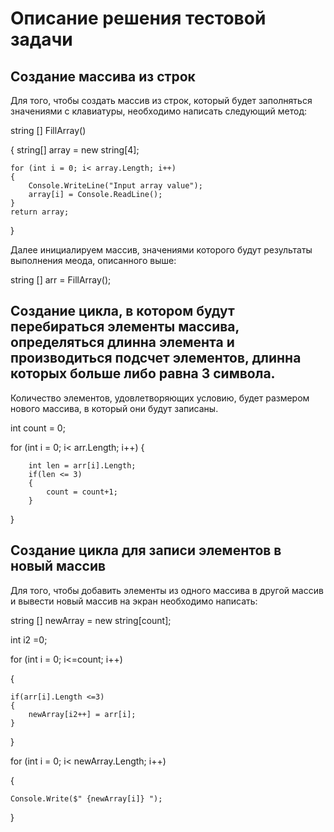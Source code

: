 # Описание решения тестовой задачи

## Создание массива из строк

Для того, чтобы создать массив из строк, который будет заполняться значениями с клавиатуры, необходимо написать следующий метод:

 string [] FillArray()  

{
    string[] array = new string[4];

    for (int i = 0; i< array.Length; i++)
    {
        Console.WriteLine("Input array value");
        array[i] = Console.ReadLine();
    }
    return array;
} 

Далее инициалируем массив, значениями которого будут результаты выполнения меода, описанного выше:

string [] arr = FillArray();

## Создание цикла, в котором будут перебираться элементы массива, определяться длинна элемента и производиться подсчет элементов, длинна которых больше либо равна 3 символа. 

Количество элементов, удовлетворяющих условию, будет размером нового массива, в который они будут записаны.

int count = 0;

for (int i = 0; i< arr.Length; i++)
 {
        
        int len = arr[i].Length;
        if(len <= 3)
        {
            count = count+1;
        }
 }

## Создание цикла для записи элементов в новый массив

Для того, чтобы добавить элементы из одного массива в другой массив и вывести новый массив на экран необходимо написать:

string [] newArray = new string[count];

int i2 =0;

for (int i = 0; i<=count; i++)

{

    if(arr[i].Length <=3)
    {
        newArray[i2++] = arr[i];
    }
}

for (int i = 0; i< newArray.Length; i++)

{

    Console.Write($" {newArray[i]} ");
}
